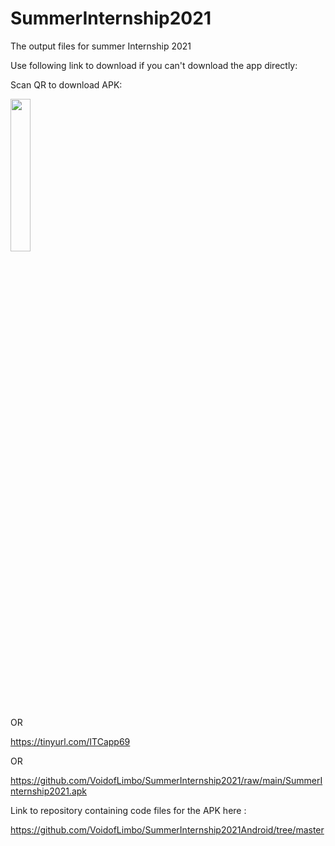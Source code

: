 # SummerInternship2021
The output files for summer Internship 2021

Use following link to download if you can't download the app directly:

Scan QR to download APK:

<img src="https://user-images.githubusercontent.com/22808189/130461919-e88f30b5-675c-45ee-892c-ae50be5abbb1.png" width="25%">

OR

https://tinyurl.com/ITCapp69

OR

https://github.com/VoidofLimbo/SummerInternship2021/raw/main/SummerInternship2021.apk

Link to repository containing code files for the APK here :

https://github.com/VoidofLimbo/SummerInternship2021Android/tree/master

